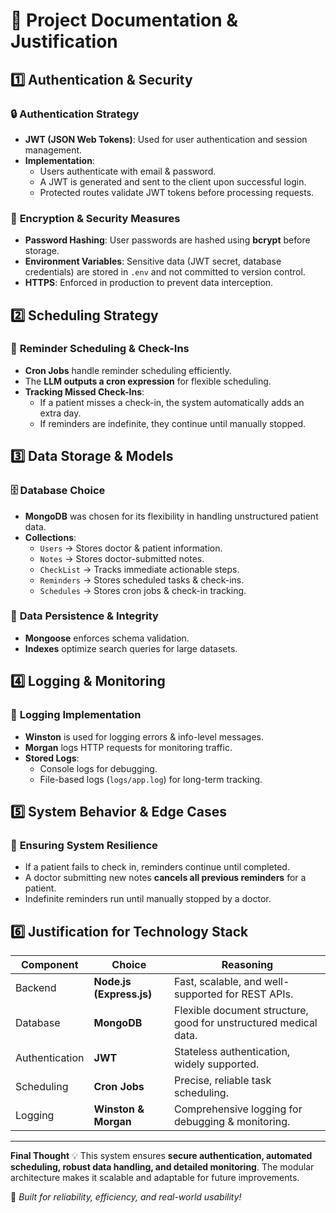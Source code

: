 # 📜 Project Documentation & Justification

## 1️⃣ Authentication & Security

### 🔒 **Authentication Strategy**

- **JWT (JSON Web Tokens)**: Used for user authentication and session management.
- **Implementation**:
  - Users authenticate with email & password.
  - A JWT is generated and sent to the client upon successful login.
  - Protected routes validate JWT tokens before processing requests.

### 🔐 **Encryption & Security Measures**

- **Password Hashing**: User passwords are hashed using **bcrypt** before storage.
- **Environment Variables**: Sensitive data (JWT secret, database credentials) are stored in `.env` and not committed to version control.
- **HTTPS**: Enforced in production to prevent data interception.

## 2️⃣ Scheduling Strategy

### 📆 **Reminder Scheduling & Check-Ins**

- **Cron Jobs** handle reminder scheduling efficiently.
- The **LLM outputs a cron expression** for flexible scheduling.
- **Tracking Missed Check-Ins**:
  - If a patient misses a check-in, the system automatically adds an extra day.
  - If reminders are indefinite, they continue until manually stopped.

## 3️⃣ Data Storage & Models

### 🗄️ **Database Choice**

- **MongoDB** was chosen for its flexibility in handling unstructured patient data.
- **Collections**:
  - `Users` → Stores doctor & patient information.
  - `Notes` → Stores doctor-submitted notes.
  - `CheckList` → Tracks immediate actionable steps.
  - `Reminders` → Stores scheduled tasks & check-ins.
  - `Schedules` → Stores cron jobs & check-in tracking.

### 📂 **Data Persistence & Integrity**

- **Mongoose** enforces schema validation.
- **Indexes** optimize search queries for large datasets.

## 4️⃣ Logging & Monitoring

### 📜 **Logging Implementation**

- **Winston** is used for logging errors & info-level messages.
- **Morgan** logs HTTP requests for monitoring traffic.
- **Stored Logs**:
  - Console logs for debugging.
  - File-based logs (`logs/app.log`) for long-term tracking.

## 5️⃣ System Behavior & Edge Cases

### 🚀 **Ensuring System Resilience**

- If a patient fails to check in, reminders continue until completed.
- A doctor submitting new notes **cancels all previous reminders** for a patient.
- Indefinite reminders run until manually stopped by a doctor.

## 6️⃣ Justification for Technology Stack

| Component      | Choice                   | Reasoning                                                        |
| -------------- | ------------------------ | ---------------------------------------------------------------- |
| Backend        | **Node.js (Express.js)** | Fast, scalable, and well-supported for REST APIs.                |
| Database       | **MongoDB**              | Flexible document structure, good for unstructured medical data. |
| Authentication | **JWT**                  | Stateless authentication, widely supported.                      |
| Scheduling     | **Cron Jobs**            | Precise, reliable task scheduling.                               |
| Logging        | **Winston & Morgan**     | Comprehensive logging for debugging & monitoring.                |

---

**Final Thought** 💡
This system ensures **secure authentication, automated scheduling, robust data handling, and detailed monitoring**. The modular architecture makes it scalable and adaptable for future improvements.

🚀 _Built for reliability, efficiency, and real-world usability!_
